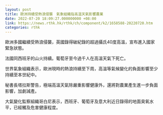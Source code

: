 ```yaml
---
layout: post
title: 歐洲持續受熱浪侵襲　氣象組織指高溫天氣影響農業
date: 2022-07-20 18:09:27.000000000 +08:00
link: https://news.rthk.hk/rthk/ch/component/k2/1658588-20220720.htm
categories: rthk
---
```


歐洲多國繼續受熱浪侵襲，英國錄得破紀錄的超過攝氏40度高溫，宣布進入國家緊急狀態。

法國同西班牙的山火持續。葡萄牙至今過千人在高溫天氣下死亡。

世界氣象組織表示，歐洲現時的熱浪持續至下周，高溫等氣候變化的負面影響至少持續至本世紀中。

秘書長塔拉斯警告，極端高溫天氣除嚴重影響健康外，還將對農業產生進一步負面影響，加劇減產。

大氣變化監察組織哥白尼表示，西班牙、葡萄牙及意大利近日錄得的地面臭氧水平，已經觸及危害健康程度。
